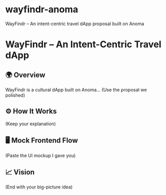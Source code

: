 # wayfindr-anoma
WayFindr – An intent-centric travel dApp proposal built on Anoma
# WayFindr – An Intent-Centric Travel dApp

## 🌍 Overview
WayFindr is a cultural dApp built on Anoma...
(Use the proposal we polished)

## ⚙️ How It Works
(Keep your explanation)

## 🖥️ Mock Frontend Flow
(Paste the UI mockup I gave you)

## 📈 Vision
(End with your big-picture idea)
